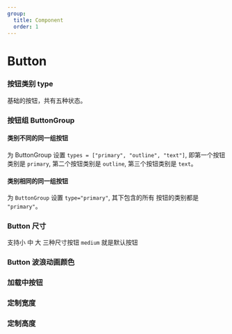 ```yaml
---
group:
  title: Component
  order: 1
---
```


# Button

### 按钮类别 type

基础的按钮，共有五种状态。

<code src="./document/BasicButton.tsx"></code>

### 按钮组 ButtonGroup

#### 类别不同的同一组按钮

为 ButtonGroup 设置 `types = ["primary", "outline", "text"]`, 即第一个按钮类别是 `primary`, 第二个按钮类别是 `outline`, 第三个按钮类别是 `text`。

<code src="./document/ButtonGroup.tsx"></code>

#### 类别相同的同一组按钮

为 `ButtonGroup` 设置 `type="primary"`, 其下包含的所有 按钮的类别都是 `"primary"`。

<code src="./document/ButtonGroup2.tsx"></code>

### Button 尺寸

支持小 中 大 三种尺寸按钮 `medium` 就是默认按钮

<code src="./document/SizeButton.tsx"></code>

### Button 波浪动画颜色

<code src="./document/Animation.tsx"></code>

### 加载中按钮

<code src="./document/LoadingButton.tsx"></code>

### 定制宽度

<code src="./document/Width.tsx"></code>

### 定制高度

<code src="./document/Height.tsx"></code>
